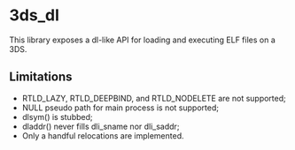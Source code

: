 # 3ds_dl

This library exposes a dl-like API for loading and executing ELF files on a 3DS.

## Limitations

- RTLD_LAZY, RTLD_DEEPBIND, and RTLD_NODELETE are not supported;
- NULL pseudo path for main process is not supported;
- dlsym() is stubbed;
- dladdr() never fills dli_sname nor dli_saddr;
- Only a handful relocations are implemented.